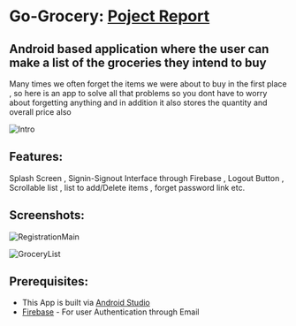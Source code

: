 Go-Grocery: [Poject Report](https://github.com/smartinternz02/SPSGP-90050-Virtual-Internship---Android-Application-Development-Using-Kotlin/blob/main/Project%20Report/SPSGP-90050-Virtual%20Internship%20-%20Android%20Application%20Development%20Using%20Kotlin.pdf)
================

Android based application where the user can make a list of the groceries they intend to buy
-----------------
Many times we often forget the items we were about to buy in the first place , so here is an app to solve all that problems so you dont have to worry about forgetting anything and in addition it also stores the quantity and overall price also

![Intro](https://user-images.githubusercontent.com/82045730/191501559-1c7992e9-0d0f-4dc9-b54b-dd9e28930ecf.png)



Features:
-
Splash Screen , Signin-Signout Interface through Firebase , Logout Button , Scrollable list , list to add/Delete items , forget password link etc.

Screenshots:
-----------
![RegistrationMain](https://user-images.githubusercontent.com/82045730/191521174-5e356893-420f-4834-a7a9-d2d0a9f6b7e6.png)




![GroceryList](https://user-images.githubusercontent.com/82045730/191501633-cc0d8d6b-d4bb-4f21-825d-2487c136f595.png)

Prerequisites:
-
* This App is built via [Android Studio](https://developer.android.com/studio)
* [Firebase](https://firebase.google.com/) - For user Authentication through Email
